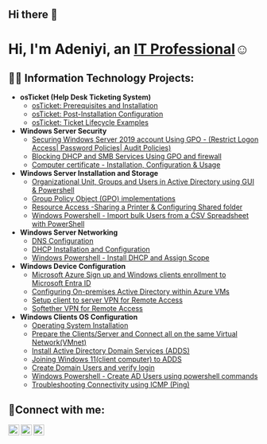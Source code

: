 ## Hi there 👋

<h1>Hi, I'm Adeniyi, an <a href="https://linkedin.com/in/adeniyiadesakin/">IT Professional</a>☺</h1>

<h2>👨‍💻 Information Technology Projects:</h2>

- <b>osTicket (Help Desk Ticketing System)</b>
  - [osTicket: Prerequisites and Installation](https://github.com/AdeniyiAdesakin/osticket-prereqs/blob/main/README.md)
  - [osTicket: Post-Installation Configuration](https://github.com/adeniyiadesakin/post-install-config)
  - [osTicket: Ticket Lifecycle Examples](https://github.com/adeniyiadesakin/ticket-lifecycle)
- <b>Windows Server Security</b>
  - [Securing Windows Server 2019 account Using GPO - (Restrict Logon Access| Password Policies| Audit Policies)](https://github.com/AdeniyiAdesakin/Securing-Windows-Server-2019-account-Using-GPO)
  - [Blocking DHCP and SMB Services Using GPO and firewall](https://github.com/AdeniyiAdesakin/-Blocking-DHCP-and-SMB-Services-Using-GPO-and-firewall)
  - [Computer certificate - Installation, Configuration & Usage](https://github.com/AdeniyiAdesakin/Computer-certificate-installation-setup-and-usage)
- <b>Windows Server Installation and Storage</b>
  - [Organizational Unit, Groups and Users in Active Directory using GUI & Powershell](https://github.com/AdeniyiAdesakin/Create-OU-groups-users-in-AD)
  - [Group Policy Object (GPO) implementations ](https://github.com/AdeniyiAdesakin/Group-Policy-Object-GPO-implementations-)
  - [Resource Access -Sharing a Printer & Configuring Shared folder](https://github.com/AdeniyiAdesakin/Resource-Access-Sharing-a-printer-and-configuring-a-shared-folder)
  - [Windows Powershell - Import bulk Users from a CSV Spreadsheet with PowerShell](https://github.com/AdeniyiAdesakin/Import-bulk-Users-from-a-CSV-Spreadsheet-with-PowerShell-)
- <b>Windows Server Networking</b>
  - [DNS Configuration](https://github.com/AdeniyiAdesakin/DNS-Configuration)
  - [DHCP Installation and Configuration](https://github.com/adeniyiadesakin/post-install-config)
  - [Windows Powershell - Install DHCP and Assign Scope](https://github.com/AdeniyiAdesakin/Windows-Powershell-Install-DHCP-and-Assign-Scope)
- <b>Windows Device Configuration</b>
  - [Microsoft Azure Sign up and Windows clients enrollment to Microsoft Entra ID ](https://github.com/AdeniyiAdesakin/Microsoft-Azure-Sign-up-and-Windows-clients-enrollment-to-Microsoft-Entra-ID-)
  - [Configuring On-premises Active Directory within Azure VMs](https://github.com/AdeniyiAdesakin/Sync-between-MS-Entra-ID-and-On-Premises-Active-Directory/tree/main)
  - [Setup client to server VPN for Remote Access](https://github.com/AdeniyiAdesakin/Setup-client-to-server-VPN-to-your-home-network)
  - [Softether VPN for Remote Access](https://github.com/AdeniyiAdesakin/Soft-Ether-VPN-for-Remote-Access)
- <b>Windows Clients OS Configuration</b>
  - [Operating System Installation](https://github.com/AdeniyiAdesakin/Operating-System-Installation/tree/main)
  - [Prepare the Clients/Server and Connect all on the same Virtual Network(VMnet)](https://github.com/AdeniyiAdesakin/Prepare-the-Clients-and-the-Server/tree/main)
  - [Install Active Directory Domain Services (ADDS)](https://github.com/AdeniyiAdesakin/Install-Active-Directory-Domain-Services-ADDS)
  - [Joining Windows 11(client computer) to ADDS](https://github.com/AdeniyiAdesakin/Join-Windows-11-client-computer-to-ADDS/tree/main)
  - [Create Domain Users and verify login](https://github.com/AdeniyiAdesakin/Create-Domain-Users-on-ADDS/tree/main)
  - [Windows Powershell - Create AD Users using powershell commands](https://github.com/AdeniyiAdesakin/Create-AD-users-using-powershell-commands)
  - [Troubleshooting Connectivity using ICMP (Ping)](https://github.com/AdeniyiAdesakin/Troubleshooting-Connectivity-using-ICMP-Ping-)


<h2>🤳Connect with me:</h2>

[<img align="left" alt="Josh | Twitter" width="22px" src="https://cdn.jsdelivr.net/npm/simple-icons@v3/icons/twitter.svg" />][twitter]
[<img align="left" alt="Josh | LinkedIn" width="22px" src="https://cdn.jsdelivr.net/npm/simple-icons@v3/icons/linkedin.svg" />][linkedin]
[<img align="left" alt="Josh | Instagram" width="22px" src="https://cdn.jsdelivr.net/npm/simple-icons@v3/icons/instagram.svg" />][instagram]

[twitter]: https://twitter.com/
[instagram]: https://www.instagram.com/
[linkedin]: https://linkedin.com/in/
